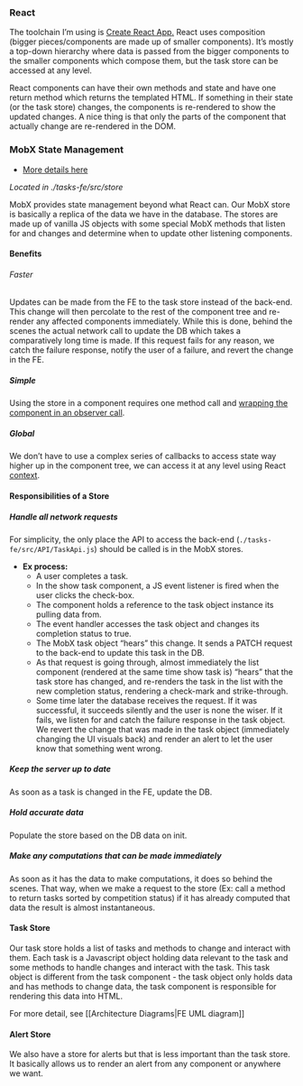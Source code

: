 
### React
The toolchain I’m using is [Create React App.](https://create-react-app.dev/) React uses composition (bigger pieces/components are made up of smaller components). It’s mostly a top-down hierarchy where data is passed from the bigger components to the smaller components which compose them, but the task store can be accessed at any level. 

React components can have their own methods and state and have one return method which returns the templated HTML. If something in their state (or the task store) changes, the components is re-rendered to show the updated changes. A nice thing is that only the parts of the component that actually change are re-rendered in the DOM.

### MobX State Management
- [More details here](https://mobx.js.org/defining-data-stores.html)

*Located in ./tasks-fe/src/store*

MobX provides state management beyond what React can. Our MobX store is basically a replica of the data we have in the database. The stores are made up of vanilla JS objects with some special MobX methods that listen for and changes and determine when to update other listening components.

#### Benefits
###### Faster 
Updates can be made from the FE to the task store instead of the back-end. This change will then percolate to the rest of the component tree and re-render any affected components immediately. While this is done, behind the scenes the actual network call to update the DB which takes a comparatively long time is made. If this request fails for any reason, we catch the failure response, notify the user of a failure, and revert the change in the FE.

##### Simple  
Using the store in a component requires one method call and [wrapping the component in an observer call](https://mobx.js.org/react-integration.html). 

##### Global
We don’t have to use a complex series of callbacks to access state way higher up in the component tree, we can access it at any level using React [context](https://reactjs.org/docs/context.html).

#### Responsibilities of a Store
##### Handle all network requests
For simplicity, the only place the API to access the back-end (`./tasks-fe/src/API/TaskApi.js`) should be called is in the MobX stores. 

- **Ex process:**
	- A user completes a task. 
	- In the show task component, a JS event listener is fired when the user clicks the check-box. 
	- The component holds a reference to the task object instance its pulling data from. 
	- The event handler accesses the task object and changes its completion status to true.
	- The MobX task object “hears” this change. It sends a PATCH request to the back-end to update this task in the DB.
	- As that request is going through, almost immediately the list component (rendered at the same time show task is) “hears” that the task store has changed, and re-renders the task in the list with the new completion status, rendering a check-mark and strike-through. 
	- Some time later the database receives the request. If it was successful, it succeeds silently and the user is none the wiser. If it fails, we listen for and catch the failure response in the task object. We revert the change that was made in the task object (immediately changing the UI visuals back) and render an alert to let the user know that something went wrong.

##### Keep the server up to date 
As soon as a task is changed in the FE, update the DB.

##### Hold accurate data  
Populate the store based on the DB data on init.

##### Make any computations that can be made immediately 
As soon as it has the data to make computations, it does so behind the scenes. That way, when we make a request to the store (Ex: call a method to return tasks sorted by competition status) if it has already computed that data the result is almost instantaneous. 


#### Task Store
Our task store holds a list of tasks and methods to change and interact with them. Each task is a Javascript object holding data relevant to the task and some methods to handle changes and interact with the task. This task object is different from the task component - the task object only holds data and has methods to change data, the task component is responsible for rendering this data into HTML.

For more detail, see [[Architecture Diagrams|FE UML diagram]]

#### Alert Store
We also have a store for alerts but that is less important than the task store. It basically allows us to render an alert from any component or anywhere we want.
